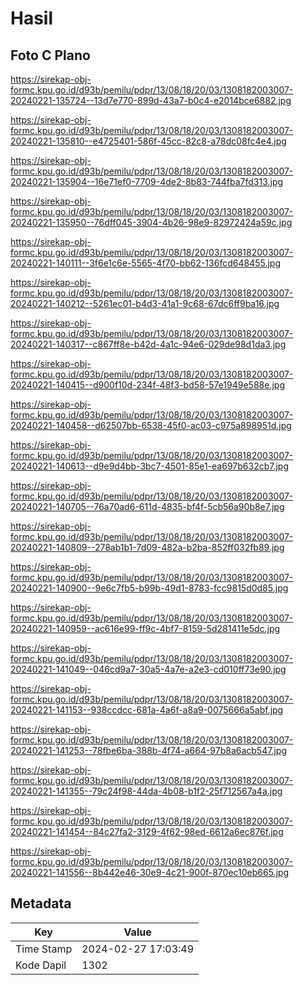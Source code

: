 # Hasil

## Foto C Plano

https://sirekap-obj-formc.kpu.go.id/d93b/pemilu/pdpr/13/08/18/20/03/1308182003007-20240221-135724--13d7e770-899d-43a7-b0c4-e2014bce6882.jpg

https://sirekap-obj-formc.kpu.go.id/d93b/pemilu/pdpr/13/08/18/20/03/1308182003007-20240221-135810--e4725401-586f-45cc-82c8-a78dc08fc4e4.jpg

https://sirekap-obj-formc.kpu.go.id/d93b/pemilu/pdpr/13/08/18/20/03/1308182003007-20240221-135904--16e71ef0-7709-4de2-8b83-744fba7fd313.jpg

https://sirekap-obj-formc.kpu.go.id/d93b/pemilu/pdpr/13/08/18/20/03/1308182003007-20240221-135950--76dff045-3904-4b26-98e9-82972424a59c.jpg

https://sirekap-obj-formc.kpu.go.id/d93b/pemilu/pdpr/13/08/18/20/03/1308182003007-20240221-140111--3f6e1c6e-5565-4f70-bb62-136fcd648455.jpg

https://sirekap-obj-formc.kpu.go.id/d93b/pemilu/pdpr/13/08/18/20/03/1308182003007-20240221-140212--5261ec01-b4d3-41a1-9c68-67dc6ff9ba16.jpg

https://sirekap-obj-formc.kpu.go.id/d93b/pemilu/pdpr/13/08/18/20/03/1308182003007-20240221-140317--c867ff8e-b42d-4a1c-94e6-029de98d1da3.jpg

https://sirekap-obj-formc.kpu.go.id/d93b/pemilu/pdpr/13/08/18/20/03/1308182003007-20240221-140415--d900f10d-234f-48f3-bd58-57e1949e588e.jpg

https://sirekap-obj-formc.kpu.go.id/d93b/pemilu/pdpr/13/08/18/20/03/1308182003007-20240221-140458--d62507bb-6538-45f0-ac03-c975a898951d.jpg

https://sirekap-obj-formc.kpu.go.id/d93b/pemilu/pdpr/13/08/18/20/03/1308182003007-20240221-140613--d9e9d4bb-3bc7-4501-85e1-ea697b632cb7.jpg

https://sirekap-obj-formc.kpu.go.id/d93b/pemilu/pdpr/13/08/18/20/03/1308182003007-20240221-140705--76a70ad6-611d-4835-bf4f-5cb56a90b8e7.jpg

https://sirekap-obj-formc.kpu.go.id/d93b/pemilu/pdpr/13/08/18/20/03/1308182003007-20240221-140809--278ab1b1-7d09-482a-b2ba-852ff032fb89.jpg

https://sirekap-obj-formc.kpu.go.id/d93b/pemilu/pdpr/13/08/18/20/03/1308182003007-20240221-140900--9e6c7fb5-b99b-49d1-8783-fcc9815d0d85.jpg

https://sirekap-obj-formc.kpu.go.id/d93b/pemilu/pdpr/13/08/18/20/03/1308182003007-20240221-140959--ac616e99-ff9c-4bf7-8159-5d281411e5dc.jpg

https://sirekap-obj-formc.kpu.go.id/d93b/pemilu/pdpr/13/08/18/20/03/1308182003007-20240221-141049--046cd9a7-30a5-4a7e-a2e3-cd010ff73e90.jpg

https://sirekap-obj-formc.kpu.go.id/d93b/pemilu/pdpr/13/08/18/20/03/1308182003007-20240221-141153--938ccdcc-681a-4a6f-a8a9-0075666a5abf.jpg

https://sirekap-obj-formc.kpu.go.id/d93b/pemilu/pdpr/13/08/18/20/03/1308182003007-20240221-141253--78fbe6ba-388b-4f74-a664-97b8a6acb547.jpg

https://sirekap-obj-formc.kpu.go.id/d93b/pemilu/pdpr/13/08/18/20/03/1308182003007-20240221-141355--79c24f98-44da-4b08-b1f2-25f712567a4a.jpg

https://sirekap-obj-formc.kpu.go.id/d93b/pemilu/pdpr/13/08/18/20/03/1308182003007-20240221-141454--84c27fa2-3129-4f62-98ed-6612a6ec876f.jpg

https://sirekap-obj-formc.kpu.go.id/d93b/pemilu/pdpr/13/08/18/20/03/1308182003007-20240221-141556--8b442e46-30e9-4c21-900f-870ec10eb665.jpg


## Metadata

| Key        | Value               |
| ---------- | ------------------- |
| Time Stamp | 2024-02-27 17:03:49 |
| Kode Dapil | 1302                |




